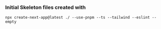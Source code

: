 ### Initial Skeleton files created with 
```
npx create-next-app@latest ./ --use-pnpm --ts --tailwind --eslint --empty
```